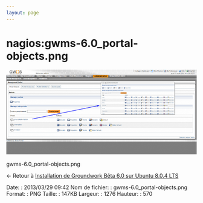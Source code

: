 ```yaml
---
layout: page
---
```


nagios:gwms-6.0\_portal-objects.png
===================================

[![gwms-6.0\_portal-objects.png](../../assets/media/nagios/gwms-6.0_portal-objects.png@cache=&w=900&h=402 "gwms-6.0_portal-objects.png")](../../assets/media/nagios/gwms-6.0_portal-objects.png@cache= "Afficher le fichier original")

gwms-6.0\_portal-objects.png

← Retour à [Installation de Groundwork Bêta 6.0 sur Ubuntu 8.0.4
LTS](../../groundwork/groundwork6.0-install-ubuntu.html "groundwork:groundwork6.0-install-ubuntu")

Date:
:   2013/03/29 09:42
Nom de fichier:
:   gwms-6.0\_portal-objects.png
Format:
:   PNG
Taille:
:   147KB
Largeur:
:   1276
Hauteur:
:   570

